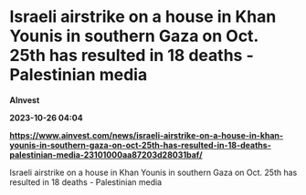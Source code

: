 # Israeli airstrike on a house in Khan Younis in southern Gaza on Oct. 25th has resulted in 18 deaths - Palestinian media
**AInvest**

**2023-10-26 04:04**

**https://www.ainvest.com/news/israeli-airstrike-on-a-house-in-khan-younis-in-southern-gaza-on-oct-25th-has-resulted-in-18-deaths-palestinian-media-23101000aa87203d28031baf/**

Israeli airstrike on a house in Khan Younis in southern Gaza on Oct. 25th has resulted in 18 deaths - Palestinian media
